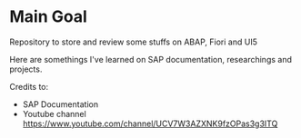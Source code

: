 # Main Goal
Repository to store and review some stuffs on ABAP, Fiori and UI5

Here are somethings I've learned on SAP documentation, researchings and projects.

Credits to:
- SAP Documentation
- Youtube channel https://www.youtube.com/channel/UCV7W3AZXNK9fzOPas3g3ITQ
